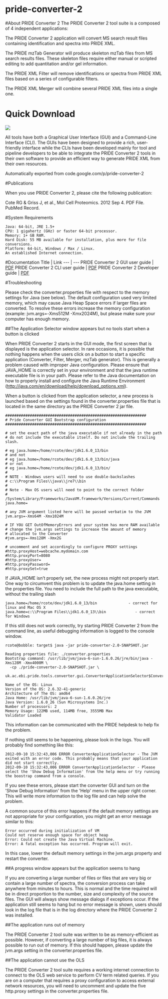 pride-converter-2
===============
#About PRIDE Converter 2
The PRIDE Converter 2 tool suite is a composed of 4 independent applications:

The PRIDE Converter 2 application will convert MS search result files containing identification and spectra into PRIDE XML.

The PRIDE mzTab Generator will produce skeleton mzTab files from MS search results files. These skeleton files require either manual or scripted editing to add quantitation and/or gel information.

The PRIDE XML Filter will remove identifications or spectra from PRIDE XML files based on a series of configurable filters.

The PRIDE XML Merger will combine several PRIDE XML files into a single one. 

# Quick Download
[<img src="https://raw.githubusercontent.com/PRIDE-Toolsuite/pride-inspector/master/wiki/download.png">](http://www.ebi.ac.uk/pride/resources/tools/converter-2/latest/pride-converter-2.zip)

All tools have both a Graphical User Interface (GUI) and a Command-Line Interface (CLI). The GUIs have been designed to provide a rich, user-friendly interface while the CLIs have been developed mainly for tool and pipeline developers to be able to integrate the PRIDE Converter 2 tools in their own software to provide an efficient way to generate PRIDE XML from their own resources. 

Automatically exported from code.google.com/p/pride-converter-2

#Publications

When you use PRIDE Converter 2, please cite the following publication:

Cote RG & Griss J, et al., Mol Cell Proteomics. 2012 Sep 4. PDF File. PubMed Record. 

#System Requirements

    Java: 64-bit, JRE 1.5+
    CPU: 1 gigahertz (GHz) or faster 64-bit processor.
    Memory: 1+ GB RAM.
    Hard Disk: 55 MB available for installation, plus more for file conversions.
    Platform: 64-bit, Windows / Max / Linux.
    An established Internet connection. 

#Documentation
Title | Link
--- | --- 
PRIDE Converter 2 GUI user guide | [PDF](https://github.com/PRIDE-Toolsuite/pride-converter-2/blob/master/pride-converter/documents/PRIDE%20Converter%202%20GUI%20User%20Manual.pdf)
PRIDE Converter 2 CLI user guide | [PDF](https://github.com/PRIDE-Toolsuite/pride-converter-2/blob/master/pride-converter/documents/PRIDE%20Converter%202%20CLI%20User%20Manual.pdf)
PRIDE Converter 2 Developer guide | [PDF](https://github.com/PRIDE-Toolsuite/pride-converter-2/blob/master/pride-converter/documents/PRIDE%20Converter%202%20Developer%20Guide.pdf)

#Troubleshooting

Please check the converter.properties file with respect to the memory settings for Java (see below). The default configuration used very limited memory, which may cause Java Heap Space errors if larger files are converted. To resolve these errors increase the memory configuration (example: jvm.args=-Xms512M -Xmx2024M), but please make sure your computer has enough memory.

##The Application Selector window appears but no tools start when a button is clicked

When PRIDE Converter 2 starts in the GUI mode, the first screen that is displayed is the application selector. In rare occasions, it is possible that nothing happens when the users click on a button to start a specific application (Converter, Filter, Merger, mzTab generator). This is generally a problem caused with improper Java configuration. Please ensure that JAVA_HOME is correctly set in your environment and that the java runtime executable file is in your path. Please refer to the Java documentation on how to properly install and configure the Java Runtime Environment (http://java.com/en/download/help/download_options.xml).

When a button is clicked from the application selector, a new process is launched based on the settings found in the converter.properties file that is located in the same directory as the PRIDE Converter 2 jar file.

```
###############################################################
# Pride Converter GUI Bootstrap configuration
###############################################################

# set the exact path of the java executable if not already in the path
# do not include the executable itself. Do not include the trailing slash.

# eg java.home=/home/rcote/dev/jdk1.6.0_13/bin
# and not
# eg java.home=/home/rcote/dev/jdk1.6.0_13/bin/java
# or not
# eg java.home=/home/rcote/dev/jdk1.6.0_13/bin/
#
# NOTE - Windows users will need to use double-backslashes
# c:\\Program Files\\java\\jre7\\bin
#
# Note - Max OS users will need to point to the correct folder
# /System/Library/Frameworks/JavaVM.framework/Versions/Current/Commands
java.home=

# any JVM argument listed here will be passed verbatim to the JVM
jvm.args=-Xms64M -Xmx1024M

# IF YOU GET OutOfMemoryErrors and your system has more RAM available
# change the jvm.args settings to increase the amount of memory
# allocated to the Converter
#jvm.args=-Xms128M -Xmx2G

# uncomment and set accordingly to configure PROXY settings
#http.proxyHost=webcache.mydomain.com
#http.proxyPort=8080
#http.proxyUser=
#http.proxyPassword=
#http.proxySet=true
```
If JAVA_HOME isn’t properly set, the new process might not properly start. One way to circumvent this problem is to update the java.home setting in the properties file. You need to include the full path to the java executable, without the trailing slash
```
java.home=/home/rcote/dev/jdk1.6.0_13/bin              - correct for linux and Mac OS X
java.home=c:\\Program Files\\jdk1.6.0_13\\bin             - correct for Windows
```
If this still does not work correctly, try starting PRIDE Converter 2 from the command line, as useful debugging information is logged to the console window.
```
rcote@bobble: target$ java -jar pride-converter-2.0-SNAPSHOT.jar 

Reading properties file: ./converter.properties
Bootstrap command: /usr/lib/jvm/java-6-sun-1.6.0.26/jre/bin/java -Xms128M -Xmx4000M \
  -cp ./pride-converter-2.0-SNAPSHOT.jar \
  uk.ac.ebi.pride.tools.converter.gui.ConverterApplicationSelector$ConverterLauncher

Name of the OS: Linux
Version of the OS: 2.6.32-41-generic
Architecture of The OS: amd64
Java Home: /usr/lib/jvm/java-6-sun-1.6.0.26/jre
Java Version: 1.6.0_26 (Sun Microsystems Inc.)
Number of processors: 2
Memory Usage: 122MB used, 114MB free, 3555MB Max
Validator Loaded
```
This information can be communicated with the PRIDE helpdesk to help fix the problem.

If nothing still seems to be happening, please look in the logs. You will probably find something like this:
```
2012-09-10 15:32:43,006 ERROR ConverterApplicationSelector - The JVM exited with an error code. This probably means that your application did not start correctly.
2012-09-10 15:32:43,006 ERROR ConverterApplicationSelector - Please select the 'Show Debug Information' from the help menu or try running the boostrap command from a console.
```
If you see these errors, please start the converter GUI and turn on the 'Show Debug Information' from the 'Help' menu in the upper right corner. This will write more information to the log file and can help solve the problem.

A common source of this error happens if the default memory settings are not appropriate for your configuration, you might get an error message similar to this:
```
Error occurred during initialization of VM
Could not reserve enough space for object heap
Error: Could not create the Java Virtual Machine.
Error: A fatal exception has occurred. Program will exit.
```
In this case, lower the default memory settings in the jvm.args property and restart the converter.

##A progress window appears but the application seems to hang

If you are converting a large number of files or files that are very big or contain a large number of spectra, the conversion process can take anywhere from minutes to hours. This is normal and the time required will be in direct proportion to the number, size and complexity of the source files. The GUI will always show message dialogs if exceptions occur. If the application still seems to hang but no error message is shown, users should look in the log file that is in the log directory where the PRIDE Converter 2 was installed.

##The application runs out of memory

The PRIDE Converter 2 tool suite was written to be as memory-efficient as possible. However, if converting a large number of big files, it is always possible to run out of memory. If this should happen, please update the jvm.args setting in the converter.properties file.

##The application cannot use the OLS

The PRIDE Converter 2 tool suite requires a working internet connection to connect to the OLS web service to perform CV term related queries. If you are on a computer that requires a proxy configuration to access external network resources, you will need to uncomment and update the five http.proxy settings in the converter.properties file. 



